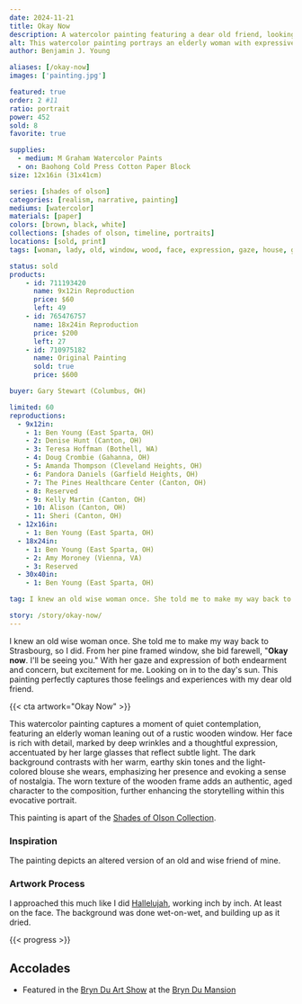 ```yaml
---
date: 2024-11-21
title: Okay Now
description: A watercolor painting featuring a dear old friend, looking onward to the future with both hope and concern.
alt: This watercolor painting portrays an elderly woman with expressive eyes and glasses, gazing thoughtfully out of a weathered wooden window frame.
author: Benjamin J. Young

aliases: [/okay-now]
images: ['painting.jpg']

featured: true
order: 2 #11
ratio: portrait
power: 452
sold: 8
favorite: true

supplies:
  - medium: M Graham Watercolor Paints
  - on: Baohong Cold Press Cotton Paper Block
size: 12x16in (31x41cm)

series: [shades of olson]
categories: [realism, narrative, painting]
mediums: [watercolor]
materials: [paper]
colors: [brown, black, white]
collections: [shades of olson, timeline, portraits]
locations: [sold, print]
tags: [woman, lady, old, window, wood, face, expression, gaze, house, glasses, earthy, outdoors, summer, rustic]

status: sold
products:
    - id: 711193420
      name: 9x12in Reproduction
      price: $60
      left: 49
    - id: 765476757
      name: 18x24in Reproduction
      price: $200
      left: 27
    - id: 710975182
      name: Original Painting
      sold: true
      price: $600

buyer: Gary Stewart (Columbus, OH)

limited: 60
reproductions:
  - 9x12in:
    - 1: Ben Young (East Sparta, OH)
    - 2: Denise Hunt (Canton, OH)
    - 3: Teresa Hoffman (Bothell, WA)
    - 4: Doug Crombie (Gahanna, OH)
    - 5: Amanda Thompson (Cleveland Heights, OH)
    - 6: Pandora Daniels (Garfield Heights, OH)
    - 7: The Pines Healthcare Center (Canton, OH)
    - 8: Reserved
    - 9: Kelly Martin (Canton, OH)
    - 10: Alison (Canton, OH)
    - 11: Sheri (Canton, OH)
  - 12x16in:
    - 1: Ben Young (East Sparta, OH)
  - 18x24in:
    - 1: Ben Young (East Sparta, OH)
    - 2: Amy Moroney (Vienna, VA)
    - 3: Reserved
  - 30x40in:
    - 1: Ben Young (East Sparta, OH)

tag: I knew an old wise woman once. She told me to make my way back to Strasbourg, so I did. From her pine framed window, she bid farewell, "Okay now. I'll be seeing you." With her gaze and expression of both endearment and concern, but excitement for me. Looking on in to the day's sun. This painting perfectly captures those feelings and experiences with my dear old friend.

story: /story/okay-now/
---
```


I knew an old wise woman once. She told me to make my way back to Strasbourg, so I did. From her pine framed window, she bid farewell, "**Okay now**. I'll be seeing you." With her gaze and expression of both endearment and concern, but excitement for me. Looking on in to the day's sun. This painting perfectly captures those feelings and experiences with my dear old friend.

<!--more-->

{{< cta artwork="Okay Now" >}}

This watercolor painting captures a moment of quiet contemplation, featuring an elderly woman leaning out of a rustic wooden window. Her face is rich with detail, marked by deep wrinkles and a thoughtful expression, accentuated by her large glasses that reflect subtle light. The dark background contrasts with her warm, earthy skin tones and the light-colored blouse she wears, emphasizing her presence and evoking a sense of nostalgia. The worn texture of the wooden frame adds an authentic, aged character to the composition, further enhancing the storytelling within this evocative portrait.

This painting is apart of the [Shades of Olson Collection](/collections/shades-of-olson).

### Inspiration ###

The painting depicts an altered version of an old and wise friend of mine.

### Artwork Process ###

I approached this much like I did [Hallelujah](/artwork/hallelujah), working inch by inch. At least on the face. The background was done wet-on-wet, and building up as it dried.

{{< progress >}}

## Accolades ##

* Featured in the [Bryn Du Art Show](https://www.bryndu.com/bryn-du-art-show) at the [Bryn Du Mansion](https://www.bryndu.com)